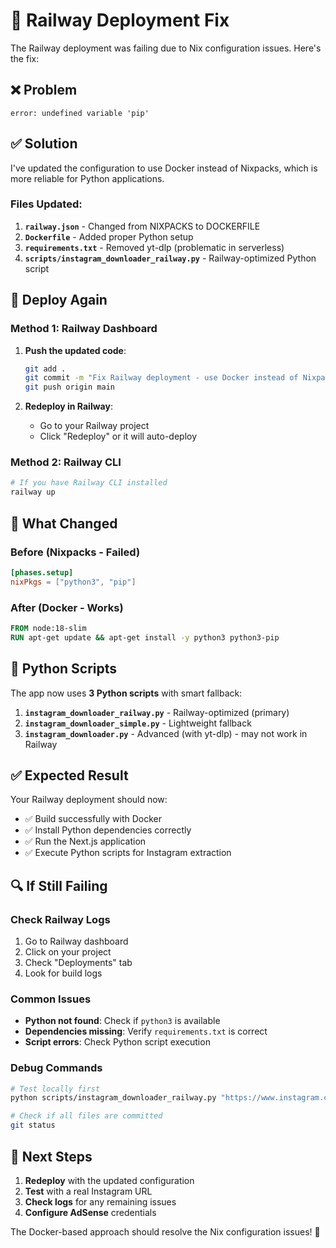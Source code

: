 # 🚂 Railway Deployment Fix

The Railway deployment was failing due to Nix configuration issues. Here's the fix:

## ❌ **Problem**
```
error: undefined variable 'pip'
```

## ✅ **Solution**

I've updated the configuration to use Docker instead of Nixpacks, which is more reliable for Python applications.

### **Files Updated:**

1. **`railway.json`** - Changed from NIXPACKS to DOCKERFILE
2. **`Dockerfile`** - Added proper Python setup
3. **`requirements.txt`** - Removed yt-dlp (problematic in serverless)
4. **`scripts/instagram_downloader_railway.py`** - Railway-optimized Python script

## 🚀 **Deploy Again**

### **Method 1: Railway Dashboard**
1. **Push the updated code**:
   ```bash
   git add .
   git commit -m "Fix Railway deployment - use Docker instead of Nixpacks"
   git push origin main
   ```

2. **Redeploy in Railway**:
   - Go to your Railway project
   - Click "Redeploy" or it will auto-deploy

### **Method 2: Railway CLI**
```bash
# If you have Railway CLI installed
railway up
```

## 🔧 **What Changed**

### **Before (Nixpacks - Failed)**
```toml
[phases.setup]
nixPkgs = ["python3", "pip"]
```

### **After (Docker - Works)**
```dockerfile
FROM node:18-slim
RUN apt-get update && apt-get install -y python3 python3-pip
```

## 🐍 **Python Scripts**

The app now uses **3 Python scripts** with smart fallback:

1. **`instagram_downloader_railway.py`** - Railway-optimized (primary)
2. **`instagram_downloader_simple.py`** - Lightweight fallback
3. **`instagram_downloader.py`** - Advanced (with yt-dlp) - may not work in Railway

## ✅ **Expected Result**

Your Railway deployment should now:
- ✅ Build successfully with Docker
- ✅ Install Python dependencies correctly
- ✅ Run the Next.js application
- ✅ Execute Python scripts for Instagram extraction

## 🔍 **If Still Failing**

### **Check Railway Logs**
1. Go to Railway dashboard
2. Click on your project
3. Check "Deployments" tab
4. Look for build logs

### **Common Issues**
- **Python not found**: Check if `python3` is available
- **Dependencies missing**: Verify `requirements.txt` is correct
- **Script errors**: Check Python script execution

### **Debug Commands**
```bash
# Test locally first
python scripts/instagram_downloader_railway.py "https://www.instagram.com/p/example"

# Check if all files are committed
git status
```

## 🎯 **Next Steps**

1. **Redeploy** with the updated configuration
2. **Test** with a real Instagram URL
3. **Check logs** for any remaining issues
4. **Configure AdSense** credentials

The Docker-based approach should resolve the Nix configuration issues! 🚀

